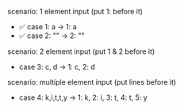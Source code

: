 scenario: 1 element input (put 1: before it)

- ✅ case 1: a -> 1: a
- ✅ case 2: "" -> 2: ""

scenario: 2 element input (put 1 & 2 before it)

- case 3: c, d -> 1: c, 2: d

scenario: multiple element input (put lines before it)

- case 4: k,i,t,t,y -> 1: k, 2: i, 3: t, 4: t, 5: y
